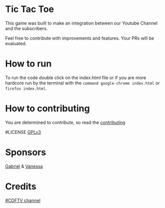 # Tic Tac Toe
This game was built to make an integration between our Youtube Channel and the subscribers.

Feel free to contribute with improvements and features. Your PRs will be evaluated. 

# How to run
To run the code double click on the index.html file or if you are more hardcore run by the terminal with the ```command google-chrome index.html``` or ```firefox index.html```.

# How to contributing
You are determined to contribute, so read the [contributing](https://github.com/gabrielfroes/tic-tac-toe/blob/master/Contribution.md)


#LICENSE
[GPLv3](https://github.com/gabrielfroes/tic-tac-toe/blob/master/LICENSE)

# Sponsors
[Gabriel](https://github.com/gabrielfroes) & [Vanessa]()

# Credits
[#CDFTV channel](https://www.youtube.com/codigofontetv)